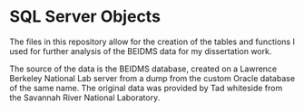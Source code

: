 # SQL Server Objects
The files in this repository allow for the creation of the tables and functions I used for further analysis of the BEIDMS data for my dissertation work. 

The source of the data is the BEIDMS database, created on a Lawrence Berkeley National Lab server from a dump from the custom Oracle database of the same name. The original data was provided by Tad whiteside from the Savannah River National Laboratory.